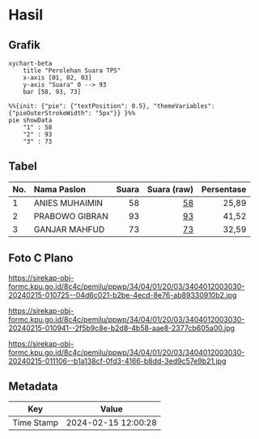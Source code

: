 # Hasil

## Grafik

```mermaid
xychart-beta
    title "Perolehan Suara TPS"
    x-axis [01, 02, 03]
    y-axis "Suara" 0 --> 93
    bar [58, 93, 73]
```

```mermaid
%%{init: {"pie": {"textPosition": 0.5}, "themeVariables": {"pieOuterStrokeWidth": "5px"}} }%%
pie showData
    "1" : 58
    "2" : 93
    "3" : 73
```

## Tabel

| No. | Nama Paslon    | Suara | Suara (raw) | Persentase |
|:--- |:-------------- | -----:| -----------:| ----------:|
| 1   | ANIES MUHAIMIN | 58    | [58][p-1]   | 25,89      |
| 2   | PRABOWO GIBRAN | 93    | [93][p-2]   | 41,52      |
| 3   | GANJAR MAHFUD  | 73    | [73][p-3]   | 32,59      |


[p-1]: https://github.com/gigit-pemilu/pemilu-2024-34-di-yogyakarta/blob/main/pilpres/hitung-suara/sub/34-di-yogyakarta/sub/04-sleman/sub/01-gamping/sub/2003-banyuraden/sub/030-tps/sub/paslon-1.txt
[p-2]: https://github.com/gigit-pemilu/pemilu-2024-34-di-yogyakarta/blob/main/pilpres/hitung-suara/sub/34-di-yogyakarta/sub/04-sleman/sub/01-gamping/sub/2003-banyuraden/sub/030-tps/sub/paslon-2.txt
[p-3]: https://github.com/gigit-pemilu/pemilu-2024-34-di-yogyakarta/blob/main/pilpres/hitung-suara/sub/34-di-yogyakarta/sub/04-sleman/sub/01-gamping/sub/2003-banyuraden/sub/030-tps/sub/paslon-3.txt

## Foto C Plano

https://sirekap-obj-formc.kpu.go.id/8c4c/pemilu/ppwp/34/04/01/20/03/3404012003030-20240215-010725--04d6c021-b2be-4ecd-8e76-ab89330910b2.jpg

https://sirekap-obj-formc.kpu.go.id/8c4c/pemilu/ppwp/34/04/01/20/03/3404012003030-20240215-010941--2f5b9c8e-b2d8-4b58-aae8-2377cb605a00.jpg

https://sirekap-obj-formc.kpu.go.id/8c4c/pemilu/ppwp/34/04/01/20/03/3404012003030-20240215-011106--b1a138cf-0fd3-4166-b8dd-3ed9c57e9b21.jpg


## Metadata

| Key        | Value               |
| ---------- | ------------------- |
| Time Stamp | 2024-02-15 12:00:28 |



